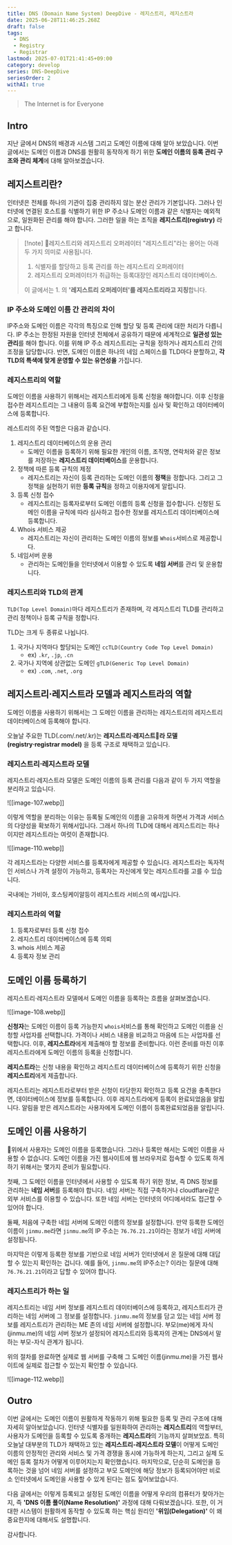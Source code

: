 ```yaml
---
title: DNS (Domain Name System) DeepDive - 레지스트리, 레지스트라
date: 2025-06-28T11:46:25.268Z
draft: false
tags:
  - DNS
  - Registry
  - Registrar
lastmod: 2025-07-01T21:41:45+09:00
category: develop
series: DNS-DeepDive
seriesOrder: 2
withAI: true
---
```


> The Internet is for Everyone

## Intro

지난 글에서 DNS의 배경과 시스템 그리고 도메인 이름에 대해 알아 보았습니다. 이번 글에서는 도메인 이름과 DNS를 원활히 동작하게 하기 위한 **도메인 이름의 등록 관리 구조와 관리 체계**에 대해 알아보겠습니다.

## 레지스트리란?

인터넷은 전체를 하나의 기관이 집중 관리하지 않는 분산 관리가 기본입니다.
그러나 인터넷에 연결된 호스트를 식별하기 위한 IP 주소나 도메인 이름과 같은 식별자는 예외적으로, 일원화된 관리를 해야 합니다. 그러한 일을 하는 조직을 **레지스트리(registry)** 라고 합니다.

> [!note] 레지스트리와 레지스트리 오퍼레이터
> "레지스트리"라는 용어는 아래 두 가지 의미로 사용됩니다.
>
> 1. 식별자를 할당하고 등록 관리를 하는 레지스트리 오퍼레이터
> 2. 레지스트리 오퍼레이터가 취급하는 등록대장인 레지스트리 데이터베이스.
>
> 이 글에서는 1. 의 **'레지스트리 오퍼레이터'를 레지스트리라고 지칭**합니다.

### IP 주소와 도메인 이름 간 관리의 차이

IP주소와 도메인 이름은 각각의 특징으로 인해 할당 및 등록 관리에 대한 처리가 다릅니다.
IP 주소는 한정된 자원을 인터넷 전체에서 공유하기 때문에 세계적으로 **일관성 있는 관리**를 해야 합니다.
이를 위해 IP 주소 레지스트리는 규칙을 정하거나 레지스트리 간의 조정을 담당합니다.
반면, 도메인 이름은 하나의 네임 스페이스를 TLD마다 분할하고, **각 TLD의 특색에 맞게 운영할 수 있는 유연성을** 가집니다.

### 레지스트리의 역할

도메인 이름을 사용하기 위해서는 레지스트리에게 등록 신청을 해야합니다. 이후 신청을 접수한 레지스트리는 그 내용이 등록 요건에 부합하는지를 심사 및 확인하고 데이터베이스에 등록합니다.

레스트리의 주된 역할은 다음과 같습니다.

1. 레지스트리 데이터베이스의 운용 관리
   - 도메인 이름을 등록하기 위해 필요한 개인의 이름, 조직명, 연락처와 같은 정보를 저장하는 **레지스트리 데이터베이스**를 운용합니다.
2. 정책에 따른 등록 규칙의 제정
   - 레지스트리는 자신이 등록 관리하는 도메인 이름의 **정책**을 정합니다. 그리고 그 정책을 실현하기 위한 **등록 규칙**을 정하고 이용자에게 알립니다.
3. 등록 신청 접수
   - 레지스트리는 등록자로부터 도메인 이름의 등록 신청을 접수합니다. 신청된 도메인 이름을 규칙에 따라 심사하고 접수한 정보를 레지스트리 데이터베이스에 등록합니다.
4. Whois 서비스 제공
   - 레지스트리는 자신이 관리하는 도메인 이름의 정보를 `Whois`서비스로 제공합니다.
5. 네임서버 운용
   - 관리하는 도메인들을 인터넷에서 이용할 수 있도록 **네임 서버**를 관리 및 운용합니다.

### 레지스트리와 TLD의 관계

`TLD(Top Level Domain)`마다 레지스트리가 존재하며, 각 레지스트리 TLD를 관리하고 관리 정책이나 등록 규칙을 정합니다.

TLD는 크게 두 종류로 나뉩니다.

1. 국가나 지역마다 할당되는 도메인 `ccTLD(Country Code Top Level Domain)`
   - ex) `.kr`, `.jp`, `.cn`
2. 국가나 지역에 상관없는 도메인 `gTLD(Generic Top Level Domain)`
   - ex) `.com`, `.net`, `.org`

## 레지스트리⋅레지스트라 모델과 레지스트라의 역할

도메인 이름을 사용하기 위해서는 그 도메인 이름을 관리하는 레지스트리의 레지스트리 데이터베이스에 등록해야 합니다.

오늘날 주요한 TLD(.com/.net/.kr)는 **레지스트리⋅레지스트라 모델(registry⋅registrar model)** 을 등록 구조로 채택하고 있습니다.

### 레지스트리⋅레지스트라 모델

레지스트리⋅레지스트라 모델은 도메인 이름의 등록 관리를 다음과 같이 두 가지 역할을 분리하고 있습니다.

![[image-107.webp]]

이렇게 역할을 분리하는 이유는 등록될 도메인의 이름을 고유하게 하면서 가격과 서비스의 다양성을 확보하기 위해서입니다. 그래서 하나의 TLD에 대해서 레지스트리는 하나이지만 레지스트라는 여럿이 존재합니다.

![[image-110.webp]]

각 레지스트라는 다양한 서비스를 등록자에게 제공할 수 있습니다. 레지스트라는 독자적인 서비스나 가격 설정이 가능하고, 등록자는 자신에게 맞는 레지스트라를 고를 수 있습니다.

국내에는 가비아, 호스팅케이알등이 레지스트라 서비스의 예시입니다.

### 레지스트라의 역할

1. 등록자로부터 등록 신청 접수
2. 레지스트리 데이터베이스에 등록 의뢰
3. whois 서비스 제공
4. 등록자 정보 관리

## 도메인 이름 등록하기

레지스트리⋅레지스트라 모델에서 도메인 이름을 등록하는 흐름을 살펴보겠습니다.

![[image-108.webp]]

**신청자**는 도메인 이름이 등록 가능한지 `whois`서비스를 통해 확인하고 도메인 이름을 신청할 사업자를 선택합니다. 가격이나 서비스 내용을 비교하고 마음에 드는 사업자를 선택합니다. 이후, **레지스트라**에게 제출해야 할 정보를 준비합니다.
이런 준비를 마친 이후 레지스트라에게 도메인 이름의 등록을 신청합니다.

**레지스트라**는 신청 내용을 확인하고 레지스트리 데이터베이스에 등록하기 위한 신청을 **레지스트리**에게 제출합니다.

레지스트리는 레지스트라로부터 받은 신청이 타당한지 확인하고 등록 요건을 충족한다면, 데이터베이스에 정보를 등록합니다. 이후 레지스트라에게 등록이 완료되었음을 알립니다. 알림을 받은 레지스트라는 사용자에게 도메인 이름이 등록완료되었음을 알립니다.

## 도메인 이름 사용하기

위에서 사용자는 도메인 이름을 등록했습니다. 그러나 등록만 해서는 도메인 이름을 사용할 수 없습니다. 도메인 이름을 가진 웹사이트에 웹 브라우저로 접속할 수 있도록 하게 하기 위해서는 몇가지 준비가 필요합니다.

첫째, 그 도메인 이름을 인터넷에서 사용할 수 있도록 하기 위한 정보, 즉 DNS 정보를 관리하는 **네임 서버**를 등록해야 합니다. 네임 서버는 직접 구축하거나 cloudflare같은 외부 서비스를 이용할 수 있습니다. 또한 네임 서버는 인터넷의 어디에서라도 접근할 수 있어야 합니다.

둘째, 처음에 구축한 네임 서버에 도메인 이름의 정보를 설정합니다. 만약 등록한 도메인 이름이 `jinmu.me`라면 `jinmu.me`의 IP 주소는 `76.76.21.21`이라는 정보가 네임 서버에 설정됩니다.

마지막은 이렇게 등록한 정보를 기반으로 네임 서버가 인터넷에서 온 질문에 대해 대답할 수 있는지 확인하는 겁니다. 예를 들어, `jinmu.me`의 IP주소는? 이라는 질문에 대해 `76.76.21.21`이라고 답할 수 있어야 합니다.

### 레지스트리가 하는 일

레지스트리는 네임 서버 정보를 레지스트리 데이터베이스에 등록하고, 레지스트리가 관리하는 네임 서버에 그 정보를 설정합니다. `jinmu.me`의 정보를 담고 있는 네임 서버 정보를 레지스트리가 관리하는 ME 존의 네임 서버에 설정합니다. 부모(me)에게 자식(jinmu.me)의 네임 서버 정보가 설정되어 레지스트리와 등록자의 관계는 DNS에서 말하는 부모-자식 관계가 됩니다.

위의 절차를 완료하면 실제로 웹 서버를 구축해 그 도메인 이름(jinmu.me)을 가진 웹사이트에 실제로 접근할 수 있는지 확인할 수 있습니다.

![[image-112.webp]]

## Outro

이번 글에서는 도메인 이름이 원활하게 작동하기 위해 필요한 등록 및 관리 구조에 대해 자세히 알아보았습니다. 인터넷 식별자를 일원화하여 관리하는 **레지스트리**의 역할부터, 사용자가 도메인을 등록할 수 있도록 중개하는 **레지스트라**의 기능까지 살펴보았죠. 특히 오늘날 대부분의 TLD가 채택하고 있는 **레지스트리-레지스트라 모델**이 어떻게 도메인 이름의 안정적인 관리와 서비스 및 가격 경쟁을 동시에 가능하게 하는지, 그리고 실제 도메인 등록 절차가 어떻게 이루어지는지 확인했습니다. 마지막으로, 단순히 도메인을 등록하는 것을 넘어 네임 서버를 설정하고 부모 도메인에 해당 정보가 등록되어야만 비로소 인터넷에서 도메인을 사용할 수 있게 된다는 점도 짚어보았습니다.

다음 글에서는 이렇게 등록되고 설정된 도메인 이름을 어떻게 우리의 컴퓨터가 찾아가는지, 즉 **'DNS 이름 풀이(Name Resolution)'** 과정에 대해 다뤄보겠습니다. 또한, 이 거대한 시스템이 원활하게 동작할 수 있도록 하는 핵심 원리인 **'위임(Delegation)'** 이 왜 중요한지에 대해서도 설명합니다.

감사합니다.
